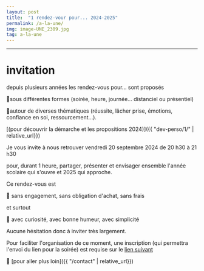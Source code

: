 ```yaml
---
layout: post
title:  "1 rendez-vour pour... 2024-2025"
permalink: /a-la-une/
img: image-UNE_2309.jpg
tag: a-la-une
---
```

****

# invitation

depuis plusieurs années les rendez-vous pour... sont proposés

🔸️sous différentes formes (soirée, heure, journée... distanciel ou présentiel)

🔸️autour de diverses thématiques (réussite, lâcher prise, émotions, confiance en soi, ressourcement...).

[(pour découvrir la démarche et les propositions 2024)]({{ "dev-perso/1/"  | relative_url}})

Je vous invite à nous retrouver
vendredi 20 septembre 2024
de 20 h30 à 21 h30

pour, durant 1 heure, partager, présenter et envisager ensemble l'année scolaire qui s'ouvre et 2025 qui approche.

Ce rendez-vous est 

🔸️ sans engagement, sans obligation d'achat, sans frais

et surtout

🔸️ avec curiosité, avec bonne humeur, avec simplicité

Aucune hésitation donc à inviter très largement.

Pour faciliter l'organisation de ce moment, une inscription (qui permettra l'envoi du lien pour la soirée) est requise sur le [lien suivant](https://framaforms.org/decouvrir-les-rendez-vous-pour-et-envisager-2024-2025-1692807839) 


👣 [pour aller plus loin]({{ "/contact"  | relative_url}})
